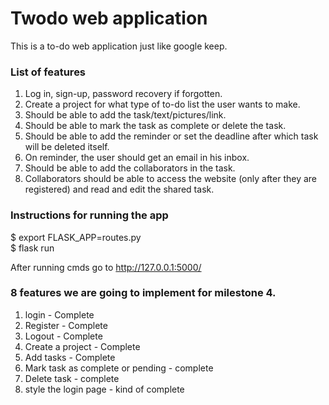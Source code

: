 # Twodo web application 

This is a to-do web application just like google keep. 

### List of features

1.  Log in, sign-up, password recovery if forgotten. 
2.  Create a project for what type of to-do list the user wants to make. 
3.  Should be able to add the task/text/pictures/link. 
4.  Should be able to mark the task as complete or delete the task.  
5.  Should be able to add the reminder or set the deadline after which task will be deleted itself.  
6.  On reminder, the user should get an email in his inbox.  
7.  Should be able to add the collaborators in the task. 
8.  Collaborators should be able to access the website (only after they are registered) and read and edit the shared task.


### Instructions for running the app
$ export FLASK_APP=routes.py  
$ flask run

After running cmds go to http://127.0.0.1:5000/

### 8 features we are going to implement for milestone 4. 
1. login - Complete
2. Register - Complete
3. Logout - Complete
4. Create a project - Complete
5. Add tasks - Complete
6. Mark task as complete or pending - complete
7. Delete task - complete
8. style the login page - kind of complete
